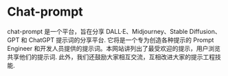 # Chat-prompt

chat-prompt 是一个平台，旨在分享 DALL·E、Midjourney、Stable Diffusion、GPT 和 ChatGPT 提示词的分享平台. 它将是一个专为创造各种提示的 Prompt Engineer 和开发人员提供的提示词。本网站讲列出了最受欢迎的提示，用户浏览共享他们的提示词. 此外，我们还鼓励大家相互交流，互相改进大家的提示工程技能.
